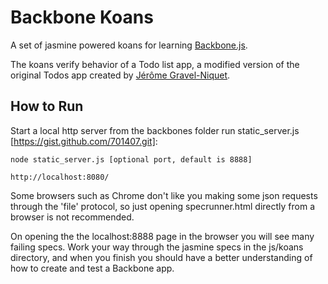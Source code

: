 # Backbone Koans

A set of jasmine powered koans for learning [Backbone.js](http://http://documentcloud.github.com/backbone).

The koans verify behavior of a Todo list app, a modified version of the original Todos app
created by [Jérôme Gravel-Niquet](http://jgn.me/).

## How to Run

Start a local http server from the backbones folder run static_server.js [https://gist.github.com/701407.git]:

    node static_server.js [optional port, default is 8888]

    http://localhost:8080/

Some browsers such as Chrome don't like you making some json requests through the 'file' protocol,
so just opening specrunner.html directly from a browser is not recommended.

On opening the the localhost:8888 page in the browser you will see many failing specs. Work your
way through the jasmine specs in the js/koans directory, and when you finish you should have
a better understanding of how to create and test a Backbone app.
